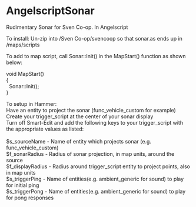 # AngelscriptSonar
Rudimentary Sonar for Sven Co-op. In Angelscript

To install:
Un-zip into /Sven Co-op/svencoop so that sonar.as ends up in /maps/scripts

To add to map script, call Sonar::Init() in the MapStart() function as shown below:

void MapStart() <br>
{ <br>
  &nbsp;&nbsp;Sonar::Init(); <br>
} <br>
 
To setup in Hammer: <br>
Have an entity to project the sonar (func_vehicle_custom for example) <br>
Create your trigger_script at the center of your sonar display <br>
Turn off Smart-Edit and add the following keys to your trigger_script with the appropriate values as listed: <br>
<br>
$s_sourceName - Name of entity which projects sonar (e.g. func_vehicle_custom) <br>
$f_sonarRadius - Radius of sonar projection, in map units, around the source <br>
$f_displayRadius - Radius around trigger_script entity to project points, also in map units <br>
$s_triggerPing -  Name of entities(e.g. ambient_generic for sound) to play for initial ping <br>
$s_triggerPong - Name of entities(e.g. ambient_generic for sound) to play for pong responses <br>

